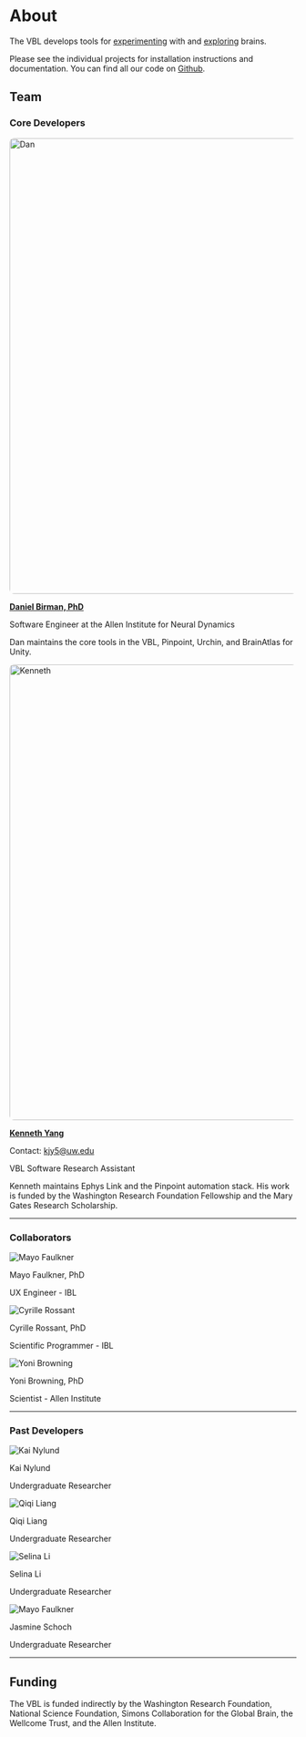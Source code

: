 
# About

The VBL develops tools for [experimenting](../pinpoint/installation_and_use.md) with and [exploring](../urchin/installation_and_use.md) brains.

Please see the individual projects for installation instructions and documentation. You can find all our code on [Github](https://github.com/VirtualBrainLab).

## Team

### Core Developers

<image src="../_static/people/dan.jpg" alt="Dan" position="left" style="border-radius: 8px;width:20vh">

**[Daniel Birman, PhD](https://danbirman.com)**

Software Engineer at the Allen Institute for Neural Dynamics

Dan maintains the core tools in the VBL, Pinpoint, Urchin, and BrainAtlas for Unity.

<image src="../_static/people/kenneth.jpg" alt="Kenneth" position="left" style="border-radius: 8px;width:20vh">

**[Kenneth Yang](https://www.linkedin.com/in/kenneth-yang-816027219/)**

Contact: [kjy5@uw.edu](mailto:kjy5@uw.edu)

VBL Software Research Assistant

Kenneth maintains Ephys Link and the Pinpoint automation stack.
His work is funded by the Washington Research Foundation Fellowship and the Mary Gates Research Scholarship.

***

### Collaborators

<div class="collaborator-grid">
    <!-- first row-->
    <div class="collaborator">
        <img src="../_static/people/mayo.jpg" alt="Mayo Faulkner">
        <p class="collaborator-name">Mayo Faulkner, PhD</p>
        <p class="collaborator-position">UX Engineer - IBL</p>
    </div>
    <div class="collaborator">
        <img src="../_static/people/cyrille.jpg" alt="Cyrille Rossant">
        <p class="collaborator-name">Cyrille Rossant, PhD</p>
        <p class="collaborator-position">Scientific Programmer - IBL</p>
    </div>
    <div class="collaborator">
        <img src="../_static/people/yoni.jpg" alt="Yoni Browning">
        <p class="collaborator-name">Yoni Browning, PhD</p>
        <p class="collaborator-position">Scientist - Allen Institute</p>
    </div>
    <!-- second row-->
    <!-- <div class="collaborator">
        <img src="../_static/people/mayo.jpg" alt="Mayo Faulkner">
        <p class="collaborator-name">Mayo Faulkner, PhD</p>
        <p class="collaborator-position">UX Engineer - IBL</p>
    </div>
    <div class="collaborator">
        <img src="../_static/people/cyrille.jpg" alt="Cyrille Rossant">
        <p class="collaborator-name">Cyrille Rossant, PhD</p>
        <p class="collaborator-position">Scientific Programmer - IBL</p>
    </div>
    <div class="collaborator">
        <img src="../_static/people/yoni.jpg" alt="Collaborator 3">
        <p class="collaborator-name">Alice Johnson</p>
        <p class="collaborator-position">Position: Engineer</p>
    </div> -->
</div>

***

### Past Developers

<div class="collaborator-grid">
    <!-- first row-->
    <div class="collaborator">
        <img src="../_static/people/kai.jpg" alt="Kai Nylund">
        <p class="collaborator-name">Kai Nylund</p>
        <p class="collaborator-position">Undergraduate Researcher</p>
    </div>
    <div class="collaborator">
        <img src="../_static/people/qiqi.jpg" alt="Qiqi Liang">
        <p class="collaborator-name">Qiqi Liang</p>
        <p class="collaborator-position">Undergraduate Researcher</p>
    </div>
    <div class="collaborator">
        <img src="../_static/people/selina.png" alt="Selina Li">
        <p class="collaborator-name">Selina Li</p>
        <p class="collaborator-position">Undergraduate Researcher</p>
    </div>
    <!-- second row-->
    <div class="collaborator">
        <img src="../_static/people/jasmine.jpg" alt="Mayo Faulkner">
        <p class="collaborator-name">Jasmine Schoch</p>
        <p class="collaborator-position">Undergraduate Researcher</p>
    </div>
    <!-- <div class="collaborator">
        <img src="../_static/people/cyrille.jpg" alt="Cyrille Rossant">
        <p class="collaborator-name">Kenneth Yang</p>
        <p class="collaborator-position">Undergraduate Reseearcher</p>
    </div> -->
    <!-- <div class="collaborator">
        <img src="../_static/people/yoni.jpg" alt="Collaborator 3">
        <p class="collaborator-name">Alice Johnson</p>
        <p class="collaborator-position">Position: Engineer</p>
    </div> -->
</div>

 ***

## Funding

The VBL is funded indirectly by the Washington Research Foundation, National Science Foundation, Simons Collaboration for the Global Brain, the Wellcome Trust, and the Allen Institute.
